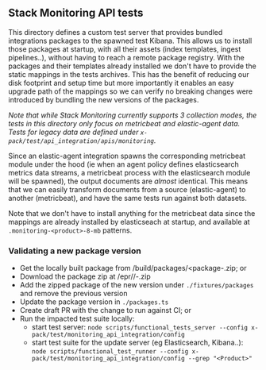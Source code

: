 ## Stack Monitoring API tests

This directory defines a custom test server that provides bundled integrations
packages to the spawned test Kibana. This allows us to install those packages at
startup, with all their assets (index templates, ingest pipelines..), without
having to reach a remote package registry.
With the packages and their templates already installed we don't have to provide
the static mappings in the tests archives. This has the benefit of reducing our
disk footprint and setup time but more importantly it enables an easy upgrade path
of the mappings so we can verify no breaking changes were introduced by bundling
the new versions of the packages.

_Note that while Stack Monitoring currently supports 3 collection modes, the tests
in this directory only focus on metricbeat and elastic-agent data. Tests for legacy
data are defined under `x-pack/test/api_integration/apis/monitoring`._

Since an elastic-agent integration spawns the corresponding metricbeat module under
the hood (ie when an agent policy defines elasticsearch metrics data streams,
a metricbeat process with the elasticsearch module will be spawned), the output
documents are _almost_ identical. This means that we can easily transform documents
from a source (elastic-agent) to another (metricbeat), and have the same tests run
against both datasets.

Note that we don't have to install anything for the metricbeat data since the mappings
are already installed by elasticseach at startup, and available at `.monitoring-<product>-8-mb`
patterns.

### Validating a new package version
- Get the locally built package from <integrations-repos>/build/packages/<package-<version>.zip; or
- Download the package zip at <package-registry>/epr/<package>/<package>-<version>.zip
- Add the zipped package of the new version under `./fixtures/packages` and remove the previous version
- Update the package version in `./packages.ts`
- Create draft PR with the change to run against CI; or
- Run the impacted test suite locally:
  - start test server: `node scripts/functional_tests_server --config x-pack/test/monitoring_api_integration/config`
  - start test suite for the update server (eg Elasticsearch, Kibana..): `node scripts/functional_test_runner --config x-pack/test/monitoring_api_integration/config --grep "<Product>"`
